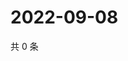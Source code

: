 # 2022-09-08

共 0 条

<!-- BEGIN WEIBO -->
<!-- 最后更新时间 Thu Sep 08 2022 23:18:35 GMT+0800 (China Standard Time) -->

<!-- END WEIBO -->
